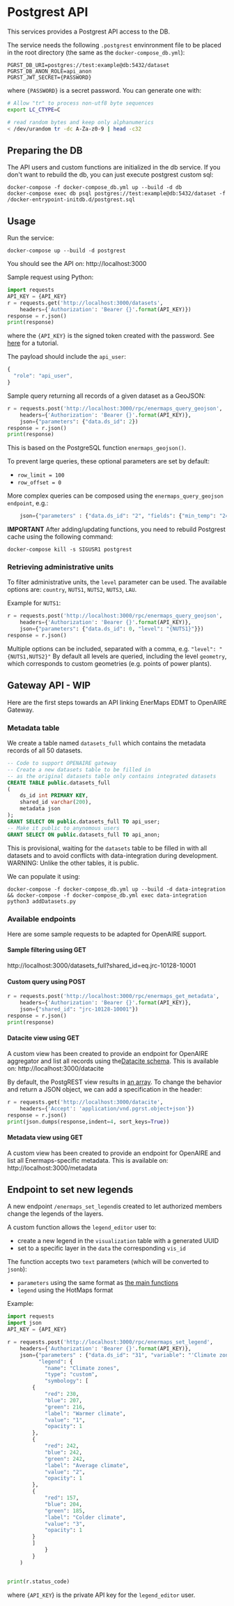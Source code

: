 # Postgrest API

This services provides a Postgrest API access to the DB.

The service needs the following `.postgrest` envinronment file to be placed in the root directory (the same as the `docker-compose_db.yml`):

```
PGRST_DB_URI=postgres://test:example@db:5432/dataset
PGRST_DB_ANON_ROLE=api_anon
PGRST_JWT_SECRET={PASSWORD}
```
where `{PASSWORD}` is a secret password.
You can generate one with:
```bash
# Allow "tr" to process non-utf8 byte sequences
export LC_CTYPE=C

# read random bytes and keep only alphanumerics
< /dev/urandom tr -dc A-Za-z0-9 | head -c32
```

## Preparing the DB
The API users and custom functions are initialized in the db service.
If you don't want to rebuild the db, you can just execute postgrest custom sql:

```
docker-compose -f docker-compose_db.yml up --build -d db
docker-compose exec db psql postgres://test:example@db:5432/dataset -f /docker-entrypoint-initdb.d/postgrest.sql
```

## Usage

Run the service:
```
docker-compose up --build -d postgrest
```

You should see the API on:
http://localhost:3000

Sample request using Python:

```python
import requests
API_KEY = {API_KEY}
r = requests.get('http://localhost:3000/datasets',
	headers={'Authorization': 'Bearer {}'.format(API_KEY)})
response = r.json()
print(response)
```
where the `{API_KEY}` is the signed token created with the password. See [here](https://postgrest.org/en/v7.0.0/tutorials/tut1.html) for a tutorial.

The payload should include the `api_user`:

```javascript
{
  "role": "api_user",
}
```

Sample query returning all records of a given dataset as a GeoJSON:
```python
r = requests.post('http://localhost:3000/rpc/enermaps_query_geojson',
	headers={'Authorization': 'Bearer {}'.format(API_KEY)},
	json={"parameters": {"data.ds_id": 2})
response = r.json()
print(response)
```
This is based on the PostgreSQL function `enermaps_geojson()`.

To prevent large queries, these optional parameters are set by default:

- `row_limit = 100`
- `row_offset = 0`

More complex queries can be composed using the `enermaps_query_geojson endpoint`, e.g.:
```python
	json={"parameters" : {"data.ds_id": "2", "fields": {"min_temp": "240", "max_temp": "310"}}}
```

**IMPORTANT**
After adding/updating functions, you need to rebuild Postgrest cache using the following command:

```docker-compose kill -s SIGUSR1 postgrest```

### Retrieving administrative units
To filter administrative units, the `level` parameter can be used.
The available options are: `country`, `NUTS1`, `NUTS2`, `NUTS3`, `LAU`.

Example for `NUTS1`:
```python
r = requests.post('http://localhost:3000/rpc/enermaps_query_geojson',
	headers={'Authorization': 'Bearer {}'.format(API_KEY)},
	json={"parameters": {"data.ds_id": 0, "level": "{NUTS1}"}})
response = r.json()
```
Multiple options can be included, separated with a comma, e.g. `"level": "{NUTS1,NUTS2}"`
By default all levels are queried, including the level `geometry`, which corresponds to custom geometries (e.g. points of power plants).


## Gateway API - WIP
Here are the first steps towards an API linking EnerMaps EDMT to OpenAIRE Gateway.

### Metadata table
We create a table named `datasets_full` which contains the metadata records of all 50 datasets.
```sql
-- Code to support OPENAIRE gateway
-- Create a new datasets table to be filled in
-- as the original datasets table only contains integrated datasets
CREATE TABLE public.datasets_full
(
    ds_id int PRIMARY KEY,
    shared_id varchar(200),
    metadata json
);
GRANT SELECT ON public.datasets_full TO api_user;
-- Make it public to anynomous users
GRANT SELECT ON public.datasets_full TO api_anon;
```
This is provisional, waiting for the `datasets` table to be filled in with all datasets and to avoid conflicts with data-integration during development.
WARNING: Unlike the other tables, it is public.

We can populate it using:

```
docker-compose -f docker-compose_db.yml up --build -d data-integration && docker-compose -f docker-compose_db.yml exec data-integration python3 addDatasets.py
```

### Available endpoints
Here are some sample requests to be adapted for OpenAIRE support.

#### Sample filtering using GET
http://localhost:3000/datasets_full?shared_id=eq.jrc-10128-10001

#### Custom query using POST
```python
r = requests.post('http://localhost:3000/rpc/enermaps_get_metadata',
	headers={'Authorization': 'Bearer {}'.format(API_KEY)},
	json={"shared_id": "jrc-10128-10001"})
response = r.json()
print(response)
```

#### Datacite view using GET
A custom view has been created to provide an endpoint for OpenAIRE aggregator and list all records using the[Datacite schema](https://support.datacite.org/docs/api-get-lists).
This is available on: http://localhost:3000/datacite

By default, the PostgREST view results in [an array](https://postgrest.org/en/v7.0.0/api.html#singular-or-plural).
To change the behavior and return a JSON object, we can add a specification in the header:

```python
r = requests.get('http://localhost:3000/datacite',
	headers={'Accept': 'application/vnd.pgrst.object+json'})
response = r.json()
print(json.dumps(response,indent=4, sort_keys=True))
```

#### Metadata view using GET
A custom view has been created to provide an endpoint for OpenAIRE and list all Enermaps-specific metadata.
This is available on: http://localhost:3000/metadata


## Endpoint to set new legends
A new endpoint `/enermaps_set_legend`is created to let authorized members change the legends of the layers.

A custom function allows the `legend_editor` user to:

- create a new legend in the `visualization` table with a generated UUID
- set to a specific layer in the `data` the corresponding `vis_id`

The function accepts two `text` parameters (which will be converted to `jsonb`):

- `parameters` using the same format as [the main functions](#usage)
- `legend` using the HotMaps format


Example:

```python
import requests
import json
API_KEY = {API_KEY}

r = requests.post('http://localhost:3000/rpc/enermaps_set_legend',
    headers={'Authorization': 'Bearer {}'.format(API_KEY)},
    json={"parameters" : {"data.ds_id": "31", "variable": "'Climate zones'"},
          "legend": {
            "name": "Climate zones",
            "type": "custom",
            "symbology": [
        {
            "red": 230,
            "blue": 207,
            "green": 216,
            "label": "Warmer climate",
            "value": "1",
            "opacity": 1
        },
        {
            "red": 242,
            "blue": 242,
            "green": 242,
            "label": "Average climate",
            "value": "2",
            "opacity": 1
        },
        {
            "red": 157,
            "blue": 204,
            "green": 185,
            "label": "Colder climate",
            "value": "3",
            "opacity": 1
        }
        ]
            }
        }
    )


print(r.status_code)
```
where `{API_KEY`} is the private API key for the `legend_editor` user.
